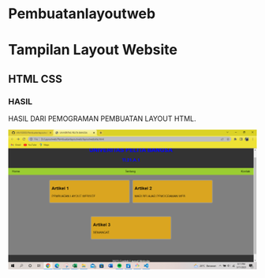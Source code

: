 # Pembuatanlayoutweb
# Tampilan Layout Website
## HTML CSS

### HASIL
HASIL DARI PEMOGRAMAN PEMBUATAN LAYOUT HTML.<p>
![gambar](Screenshot/ss.PNG)
